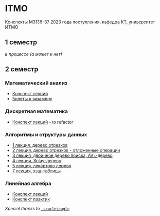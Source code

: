 # ITMO
Конспекты M3136-37 2023 года поступления, кафедра КТ, университет ИТМО
## 1 семестр
_в процессе (а может и нет)_
## 2 семестр
### Математический анализ
- [Конспект лекций](https://github.com/imkochelorov/ITMO/blob/main/notes/calculus/s2/main.pdf)
- [Билеты к экзамену](https://github.com/imkochelorov/ITMO/blob/main/notes/calculus/s2/exam.pdf)
### Дискретная математика
- [Конспект лекций](https://github.com/imkochelorov/ITMO/blob/main/notes/discrete-math/s2/main.pdf) - to refactor
### Алгоритмы и структуры данных
- [1 лекция, дерево отрезков](https://github.com/imkochelorov/ITMO/blob/main/notes/algorithms/s2/l1.pdf)
- [2 лекция, дерево отрезков - отложенные операции](https://github.com/ikochelorov/ITMO/blob/main/notes/algorithms/s2/l2.pdf)
- [3 лекция, двоичное дерево поиска, AVL-дерево](https://github.com/ikochelorov/ITMO/blob/main/notes/algorithms/s2/l3.pdf)
- [4 лекция, Splay-дерево](https://github.com/ikochelorov/ITMO/blob/main/notes/algorithms/s2/l4.pdf)
- [5 лекция, декартово дерево](https://github.com/ikochelorov/ITMO/blob/main/notes/algorithms/s2/l5.pdf)
- [7 лекция, хэш-таблицы](https://github.com/ikochelorov/ITMO/blob/main/notes/algorithms/s2/l7.pdf)
### Линейная алгебра
- [Конспект лекций](https://github.com/imkochelorov/ITMO/blob/main/notes/linear-algebra/s2/main.pdf)
- [Конспект практик](https://github.com/imkochelorov/ITMO/blob/main/notes/linear-algebra/s2/practice.pdf)

_Special thanks to_ [`_scarleteagle`](https://t.me/WeComeForWar)
